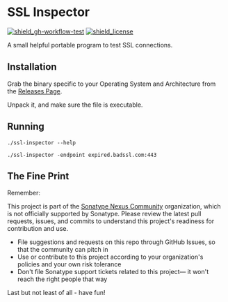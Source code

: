 # SSL Inspector

<!-- Badges Section -->

[![shield_gh-workflow-test]][link_gh-workflow-test]
[![shield_license]][license_file]

<!-- Add other badges or shields as appropriate -->

A small helpful portable program to test SSL connections.

## Installation

Grab the binary specific to your Operating System and Architecture from the [Releases Page](https://github.com/sonatype-nexus-community/ssl-inspector/releases).

Unpack it, and make sure the file is executable.

## Running

```
./ssl-inspector --help
```

```
./ssl-inspector -endpoint expired.badssl.com:443
```

## The Fine Print

Remember:

This project is part of the [Sonatype Nexus Community](https://github.com/sonatype-nexus-community) organization, which is not officially supported by Sonatype. Please review the latest pull requests, issues, and commits to understand this project's readiness for contribution and use.

-   File suggestions and requests on this repo through GitHub Issues, so that the community can pitch in
-   Use or contribute to this project according to your organization's policies and your own risk tolerance
-   Don't file Sonatype support tickets related to this project— it won't reach the right people that way

Last but not least of all - have fun!

<!-- Links Section -->

[shield_gh-workflow-test]: https://img.shields.io/github/actions/workflow/status/sonatype-nexus-community/ssl-inspector/release.yaml?branch=main&logo=GitHub&logoColor=white 'build'
[shield_license]: https://img.shields.io/github/license/sonatype-nexus-community/ssl-inspector?logo=open%20source%20initiative&logoColor=white 'license'
[link_gh-workflow-test]: https://github.com/sonatype-nexus-community/ssl-inspector/actions/workflows/release.yaml?query=branch%3Amain
[license_file]: https://github.com/sonatype-nexus-community/ssl-inspector/blob/main/LICENSE
